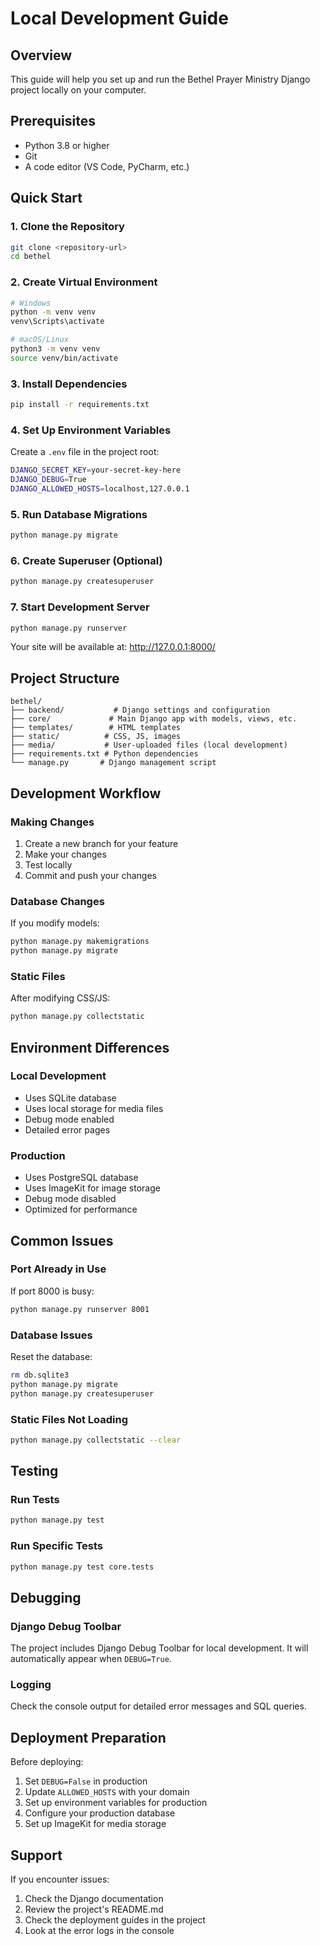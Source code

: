 # Local Development Guide

## Overview
This guide will help you set up and run the Bethel Prayer Ministry Django project locally on your computer.

## Prerequisites
- Python 3.8 or higher
- Git
- A code editor (VS Code, PyCharm, etc.)

## Quick Start

### 1. Clone the Repository
```bash
git clone <repository-url>
cd bethel
```

### 2. Create Virtual Environment
```bash
# Windows
python -m venv venv
venv\Scripts\activate

# macOS/Linux
python3 -m venv venv
source venv/bin/activate
```

### 3. Install Dependencies
```bash
pip install -r requirements.txt
```

### 4. Set Up Environment Variables
Create a `.env` file in the project root:
```bash
DJANGO_SECRET_KEY=your-secret-key-here
DJANGO_DEBUG=True
DJANGO_ALLOWED_HOSTS=localhost,127.0.0.1
```

### 5. Run Database Migrations
```bash
python manage.py migrate
```

### 6. Create Superuser (Optional)
```bash
python manage.py createsuperuser
```

### 7. Start Development Server
```bash
python manage.py runserver
```

Your site will be available at: http://127.0.0.1:8000/

## Project Structure

```
bethel/
├── backend/           # Django settings and configuration
├── core/             # Main Django app with models, views, etc.
├── templates/        # HTML templates
├── static/          # CSS, JS, images
├── media/           # User-uploaded files (local development)
├── requirements.txt # Python dependencies
└── manage.py       # Django management script
```

## Development Workflow

### Making Changes
1. Create a new branch for your feature
2. Make your changes
3. Test locally
4. Commit and push your changes

### Database Changes
If you modify models:
```bash
python manage.py makemigrations
python manage.py migrate
```

### Static Files
After modifying CSS/JS:
```bash
python manage.py collectstatic
```

## Environment Differences

### Local Development
- Uses SQLite database
- Uses local storage for media files
- Debug mode enabled
- Detailed error pages

### Production
- Uses PostgreSQL database
- Uses ImageKit for image storage
- Debug mode disabled
- Optimized for performance

## Common Issues

### Port Already in Use
If port 8000 is busy:
```bash
python manage.py runserver 8001
```

### Database Issues
Reset the database:
```bash
rm db.sqlite3
python manage.py migrate
python manage.py createsuperuser
```

### Static Files Not Loading
```bash
python manage.py collectstatic --clear
```

## Testing

### Run Tests
```bash
python manage.py test
```

### Run Specific Tests
```bash
python manage.py test core.tests
```

## Debugging

### Django Debug Toolbar
The project includes Django Debug Toolbar for local development. It will automatically appear when `DEBUG=True`.

### Logging
Check the console output for detailed error messages and SQL queries.

## Deployment Preparation

Before deploying:
1. Set `DEBUG=False` in production
2. Update `ALLOWED_HOSTS` with your domain
3. Set up environment variables for production
4. Configure your production database
5. Set up ImageKit for media storage

## Support

If you encounter issues:
1. Check the Django documentation
2. Review the project's README.md
3. Check the deployment guides in the project
4. Look at the error logs in the console 